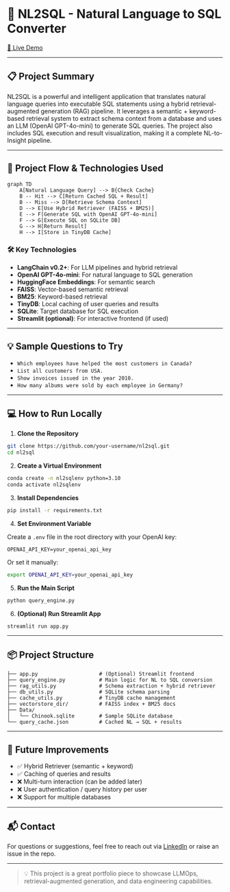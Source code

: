 # 🧠 NL2SQL - Natural Language to SQL Converter

[🔗 Live Demo](https://your-deployed-url.com)&#x20;

---

## 📋 Project Summary

NL2SQL is a powerful and intelligent application that translates natural language queries into executable SQL statements using a hybrid retrieval-augmented generation (RAG) pipeline. It leverages a semantic + keyword-based retrieval system to extract schema context from a database and uses an LLM (OpenAI GPT-4o-mini) to generate SQL queries. The project also includes SQL execution and result visualization, making it a complete NL-to-Insight pipeline.

---

## 🔄 Project Flow & Technologies Used

```mermaid
graph TD
    A[Natural Language Query] --> B{Check Cache}
    B -- Hit --> C[Return Cached SQL + Result]
    B -- Miss --> D[Retrieve Schema Context]
    D --> E[Use Hybrid Retriever (FAISS + BM25)]
    E --> F[Generate SQL with OpenAI GPT-4o-mini]
    F --> G[Execute SQL on SQLite DB]
    G --> H[Return Result]
    H --> I[Store in TinyDB Cache]
```

### 🛠️ Key Technologies

- **LangChain v0.2+**: For LLM pipelines and hybrid retrieval
- **OpenAI GPT-4o-mini**: For natural language to SQL generation
- **HuggingFace Embeddings**: For semantic search
- **FAISS**: Vector-based semantic retrieval
- **BM25**: Keyword-based retrieval
- **TinyDB**: Local caching of user queries and results
- **SQLite**: Target database for SQL execution
- **Streamlit (optional)**: For interactive frontend (if used)

---

## 💡 Sample Questions to Try

- `Which employees have helped the most customers in Canada?`
- `List all customers from USA.`
- `Show invoices issued in the year 2010.`
- `How many albums were sold by each employee in Germany?`

---

## 💻 How to Run Locally

1. **Clone the Repository**

```bash
git clone https://github.com/your-username/nl2sql.git
cd nl2sql
```

2. **Create a Virtual Environment**

```bash
conda create -n nl2sqlenv python=3.10
conda activate nl2sqlenv
```

3. **Install Dependencies**

```bash
pip install -r requirements.txt
```

4. **Set Environment Variable**

Create a `.env` file in the root directory with your OpenAI key:

```env
OPENAI_API_KEY=your_openai_api_key
```

Or set it manually:

```bash
export OPENAI_API_KEY=your_openai_api_key
```

5. **Run the Main Script**

```bash
python query_engine.py
```

6. **(Optional) Run Streamlit App**

```bash
streamlit run app.py
```

---

## 📦 Project Structure

```
├── app.py                    # (Optional) Streamlit frontend
├── query_engine.py           # Main logic for NL to SQL conversion
├── rag_utils.py              # Schema extraction + hybrid retriever
├── db_utils.py               # SQLite schema parsing
├── cache_utils.py            # TinyDB cache management
├── vectorstore_dir/          # FAISS index + BM25 docs
├── Data/
│   └── Chinook.sqlite        # Sample SQLite database
└── query_cache.json          # Cached NL → SQL + results
```

---

## 🧐 Future Improvements

- ✅ Hybrid Retriever (semantic + keyword)
- ✅ Caching of queries and results
- ❌ Multi-turn interaction (can be added later)
- ❌ User authentication / query history per user
- ❌ Support for multiple databases

---

## 📬 Contact

For questions or suggestions, feel free to reach out via [LinkedIn](https://linkedin.com/in/your-profile) or raise an issue in the repo.

---

> 💡 This project is a great portfolio piece to showcase LLMOps, retrieval-augmented generation, and data engineering capabilities.

